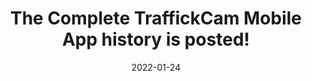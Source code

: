 ---
title: "The Complete TraffickCam Mobile App history is posted!"
date: "2022-01-24"
updated: "2022-01-24"
categories: 
  - "traffickCam mobile"
excerpt: A blurb on tcam mobile app major sdk version upgrade and camera plugin changes. 
---